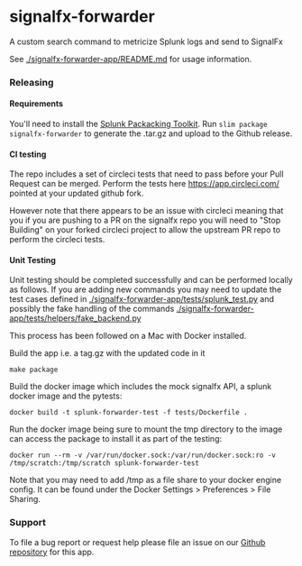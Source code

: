 # signalfx-forwarder
A custom search command to metricize Splunk logs and send to SignalFx


See [./signalfx-forwarder-app/README.md](./signalfx-forwarder-app/README.md) for usage information.

### Releasing

#### Requirements
You'll need to install the [Splunk Packacking Toolkit](https://dev.splunk.com/enterprise/docs/releaseapps/packagingtoolkit/installpkgtoolkit).
Run `slim package signalfx-forwarder` to generate the .tar.gz and upload to the Github release.

#### CI testing

The repo includes a set of circleci tests that need to pass before your Pull Request can be merged.
Perform the tests here https://app.circleci.com/ pointed at your updated github fork.

However note that there appears to be an issue with circleci meaning that you if you are pushing to a PR on the signalfx repo you will need to "Stop Building" on your forked circleci project to allow the upstream PR repo to perform the circleci tests.

#### Unit Testing
Unit testing should be completed successfully and can be performed locally as follows.
If you are adding new commands you may need to update the test cases defined in [./signalfx-forwarder-app/tests/splunk_test.py](./signalfx-forwarder-app/tests/splunk_test.py) and possibly the fake handling of the commands [./signalfx-forwarder-app/tests/helpers/fake_backend.py](./signalfx-forwarder-app/tests/helpers/fake_backend.py)

This process has been followed on a Mac with Docker installed.

Build the app i.e. a tag.gz with the updated code in it
```
make package
```

Build the docker image which includes the mock signalfx API, a splunk docker image and the pytests:
```
docker build -t splunk-forwarder-test -f tests/Dockerfile .
```

Run the docker image being sure to mount the tmp directory to the image can access the package to install it as part of the testing:
```
docker run --rm -v /var/run/docker.sock:/var/run/docker.sock:ro -v /tmp/scratch:/tmp/scratch splunk-forwarder-test
```

Note that you may need to add /tmp as a file share to your docker engine config. It can be found under the Docker Settings > Preferences > File Sharing.

### Support

To file a bug report or request help please file an issue on our [Github
repository](https://github.com/signalfx/splunk-forwarder/) for this app.

